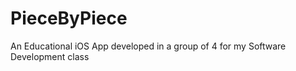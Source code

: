 PieceByPiece
============

An Educational iOS App developed in a group of 4 for my Software Development class 
